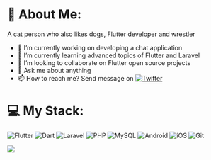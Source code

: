 # 👦 About Me:

A cat person who also likes dogs, Flutter developer and wrestler

- 🔭 I’m currently working on developing a chat application
- 🌱 I’m currently learning advanced topics of Flutter and Laravel
- 👯 I’m looking to collaborate on Flutter open source projects
- 💬 Ask me about anything
- 📫 How to reach me? Send message on [![Twitter](https://img.shields.io/badge/Twitter-%231DA1F2.svg?style=for-the-badge&logo=Twitter&logoColor=white)](https://twitter.com/Koorosh_k98)

# 💻 My Stack:
![Flutter](https://img.shields.io/badge/Flutter-%2302569B.svg?style=for-the-badge&logo=Flutter&logoColor=white)  ![Dart](https://img.shields.io/badge/dart-%230175C2.svg?style=for-the-badge&logo=dart&logoColor=white)  ![Laravel](https://img.shields.io/badge/laravel-%23FF2D20.svg?style=for-the-badge&logo=laravel&logoColor=white)  ![PHP](https://img.shields.io/badge/php-%23777BB4.svg?style=for-the-badge&logo=php&logoColor=white)  ![MySQL](https://img.shields.io/badge/mysql-%2300f.svg?style=for-the-badge&logo=mysql&logoColor=white)  ![Android](https://img.shields.io/badge/Android-3DDC84?style=for-the-badge&logo=android&logoColor=white)  ![iOS](https://img.shields.io/badge/iOS-000000?style=for-the-badge&logo=ios&logoColor=white)  ![Git](https://img.shields.io/badge/git-%23F05033.svg?style=for-the-badge&logo=git&logoColor=white)

[![](https://visitcount.itsvg.in/api?id=koorosh-k98&label=Profile%20Views&icon=0&pretty=false)](https://visitcount.itsvg.in)

